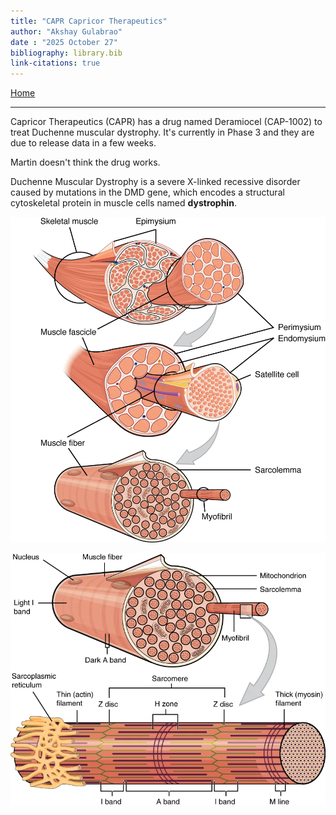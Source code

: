 ```yaml
---
title: "CAPR Capricor Therapeutics"
author: "Akshay Gulabrao"
date : "2025 October 27"
bibliography: library.bib
link-citations: true
---
```


[Home](./index.html)

---

Capricor Therapeutics (CAPR) has a drug named Deramiocel (CAP-1002) to treat Duchenne muscular dystrophy. It's currently in Phase 3 and they are due to release data in a few weeks.

Martin doesn't think the drug works.

Duchenne Muscular Dystrophy is a severe X-linked recessive disorder caused by mutations in the DMD gene, which encodes a structural cytoskeletal protein in muscle cells named **dystrophin**. 

![Source: [OpenStax Anatomy](https://openstax.org/books/anatomy-and-physiology-2e/pages/10-2-skeletal-muscle)](./media/skeletal-muscle-hierarchy.png)

![Source: [OpenStax Anatomy](https://openstax.org/books/anatomy-and-physiology-2e/pages/10-2-skeletal-muscle)](./media/sarcomere.png)
